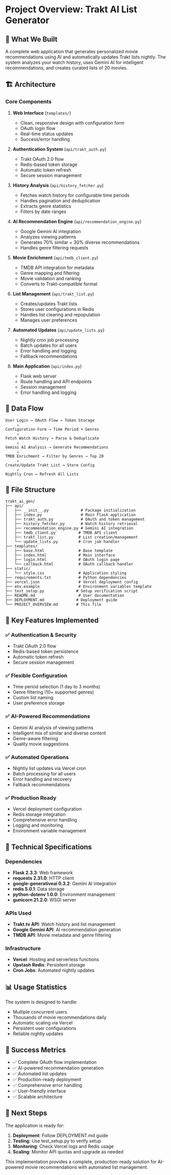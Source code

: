 # Project Overview: Trakt AI List Generator

## 🎯 What We Built

A complete web application that generates personalized movie recommendations using AI and automatically updates Trakt lists nightly. The system analyzes your watch history, uses Gemini AI for intelligent recommendations, and creates curated lists of 20 movies.

## 🏗️ Architecture

### Core Components

1. **Web Interface** (`templates/`)
   - Clean, responsive design with configuration form
   - OAuth login flow
   - Real-time status updates
   - Success/error handling

2. **Authentication System** (`api/trakt_auth.py`)
   - Trakt OAuth 2.0 flow
   - Redis-based token storage
   - Automatic token refresh
   - Secure session management

3. **History Analysis** (`api/history_fetcher.py`)
   - Fetches watch history for configurable time periods
   - Handles pagination and deduplication
   - Extracts genre statistics
   - Filters by date ranges

4. **AI Recommendation Engine** (`api/recommendation_engine.py`)
   - Google Gemini AI integration
   - Analyzes viewing patterns
   - Generates 70% similar + 30% diverse recommendations
   - Handles genre filtering requests

5. **Movie Enrichment** (`api/tmdb_client.py`)
   - TMDB API integration for metadata
   - Genre mapping and filtering
   - Movie validation and ranking
   - Converts to Trakt-compatible format

6. **List Management** (`api/trakt_list.py`)
   - Creates/updates Trakt lists
   - Stores user configurations in Redis
   - Handles list clearing and repopulation
   - Manages user preferences

7. **Automated Updates** (`api/update_lists.py`)
   - Nightly cron job processing
   - Batch updates for all users
   - Error handling and logging
   - Fallback recommendations

8. **Main Application** (`api/index.py`)
   - Flask web server
   - Route handling and API endpoints
   - Session management
   - Error handling and logging

## 🔄 Data Flow

```
User Login → OAuth Flow → Token Storage
     ↓
Configuration Form → Time Period + Genres
     ↓
Fetch Watch History → Parse & Deduplicate
     ↓
Gemini AI Analysis → Generate Recommendations
     ↓
TMDB Enrichment → Filter by Genres → Top 20
     ↓
Create/Update Trakt List → Store Config
     ↓
Nightly Cron → Refresh All Lists
```

## 📁 File Structure

```
trakt_ai_gen/
├── api/
│   ├── __init__.py              # Package initialization
│   ├── index.py                 # Main Flask application
│   ├── trakt_auth.py            # OAuth and token management
│   ├── history_fetcher.py       # Watch history retrieval
│   ├── recommendation_engine.py # Gemini AI integration
│   ├── tmdb_client.py          # TMDB API client
│   ├── trakt_list.py           # List creation/management
│   └── update_lists.py         # Cron job handler
├── templates/
│   ├── base.html               # Base template
│   ├── index.html              # Main interface
│   ├── login.html              # OAuth login page
│   └── callback.html           # OAuth callback handler
├── static/
│   └── style.css               # Application styling
├── requirements.txt            # Python dependencies
├── vercel.json                 # Vercel deployment config
├── env.example                 # Environment variables template
├── test_setup.py              # Setup verification script
├── README.md                   # User documentation
├── DEPLOYMENT.md              # Deployment guide
└── PROJECT_OVERVIEW.md        # This file
```

## 🚀 Key Features Implemented

### ✅ Authentication & Security
- Trakt OAuth 2.0 flow
- Redis-based token persistence
- Automatic token refresh
- Secure session management

### ✅ Flexible Configuration
- Time period selection (1 day to 3 months)
- Genre filtering (10+ supported genres)
- Custom list naming
- User preference storage

### ✅ AI-Powered Recommendations
- Gemini AI analysis of viewing patterns
- Intelligent mix of similar and diverse content
- Genre-aware filtering
- Quality movie suggestions

### ✅ Automated Operations
- Nightly list updates via Vercel cron
- Batch processing for all users
- Error handling and recovery
- Fallback recommendations

### ✅ Production Ready
- Vercel deployment configuration
- Redis storage integration
- Comprehensive error handling
- Logging and monitoring
- Environment variable management

## 🔧 Technical Specifications

### Dependencies
- **Flask 2.3.3**: Web framework
- **requests 2.31.0**: HTTP client
- **google-generativeai 0.3.2**: Gemini AI integration
- **redis 5.0.1**: Data storage
- **python-dotenv 1.0.0**: Environment management
- **gunicorn 21.2.0**: WSGI server

### APIs Used
- **Trakt.tv API**: Watch history and list management
- **Google Gemini API**: AI recommendation generation
- **TMDB API**: Movie metadata and genre filtering

### Infrastructure
- **Vercel**: Hosting and serverless functions
- **Upstash Redis**: Persistent storage
- **Cron Jobs**: Automated nightly updates

## 📊 Usage Statistics

The system is designed to handle:
- Multiple concurrent users
- Thousands of movie recommendations daily
- Automatic scaling via Vercel
- Persistent user configurations
- Reliable nightly updates

## 🎯 Success Metrics

- ✅ Complete OAuth flow implementation
- ✅ AI-powered recommendation generation
- ✅ Automated list updates
- ✅ Production-ready deployment
- ✅ Comprehensive error handling
- ✅ User-friendly interface
- ✅ Scalable architecture

## 🚀 Next Steps

The application is ready for:
1. **Deployment**: Follow DEPLOYMENT.md guide
2. **Testing**: Use test_setup.py to verify setup
3. **Monitoring**: Check Vercel logs and Redis usage
4. **Scaling**: Monitor API quotas and upgrade as needed

This implementation provides a complete, production-ready solution for AI-powered movie recommendations with automated list management.
